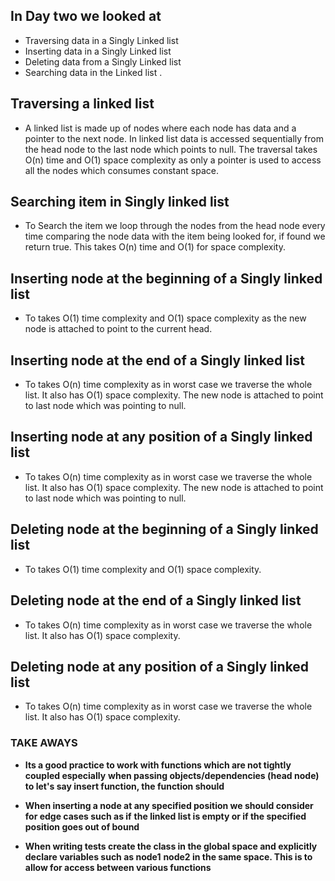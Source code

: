 ## In Day two we looked at 

- Traversing data in a Singly Linked list 
- Inserting data in a Singly Linked list  
- Deleting data from a Singly Linked list 
- Searching data in the Linked list .

## Traversing a linked list
* A linked list is made up of nodes where each node has data and a pointer to the 
next node. In linked list data is accessed sequentially from the head node to the last 
node which points to null. The traversal takes O(n) time and O(1) space complexity as 
only a pointer is used to access all the nodes which consumes constant space.

## Searching item in Singly linked list
* To Search the item we loop through the nodes from the head node every time comparing 
the node data with the item being looked for, if found we return true. This takes O(n)
time and O(1) for space complexity. 

## Inserting node at the beginning of a Singly linked list
* To takes O(1) time complexity and O(1) space complexity as the new node is attached
to point to the current head.

## Inserting node at the end of a Singly linked list
* To takes O(n) time complexity as in worst case we traverse the whole list. It also has
O(1) space complexity. The new node is attached to point to last node which was pointing to null.

## Inserting node at any position of a Singly linked list
* To takes O(n) time complexity as in worst case we traverse the whole list. It also has
O(1) space complexity. The new node is attached to point to last node which was pointing to null.

## Deleting node at the beginning of a Singly linked list
* To takes O(1) time complexity and O(1) space complexity.

## Deleting node at the end of a Singly linked list
* To takes O(n) time complexity as in worst case we traverse the whole list. It also has
O(1) space complexity. 

## Deleting node at any position of a Singly linked list
* To takes O(n) time complexity as in worst case we traverse the whole list. It also has
O(1) space complexity.


### TAKE AWAYS
- **Its a good practice to work with functions which are not tightly coupled especially**
**when passing objects/dependencies (head node) to let's say insert function, the function should**

- **When inserting a node at any specified position we should consider for edge cases such as if**
**the linked list is empty or if the specified position goes out of bound**

- **When writing tests create the class in the global space and explicitly declare variables such as node1**
**node2 in the same space. This is to allow for access between various functions**




